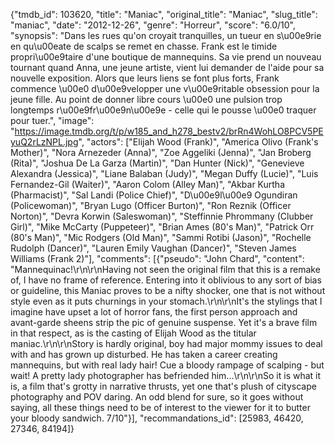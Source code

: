 {"tmdb_id": 103620, "title": "Maniac", "original_title": "Maniac", "slug_title": "maniac", "date": "2012-12-26", "genre": "Horreur", "score": "6.0/10", "synopsis": "Dans les rues qu'on croyait tranquilles, un tueur en s\u00e9rie en qu\u00eate de scalps se remet en chasse. Frank est le timide propri\u00e9taire d'une boutique de mannequins. Sa vie prend un nouveau tournant quand Anna, une jeune artiste, vient lui demander de l'aide pour sa nouvelle exposition. Alors que leurs liens se font plus forts, Frank commence \u00e0 d\u00e9velopper une v\u00e9ritable obsession pour la jeune fille. Au point de donner libre cours \u00e0 une pulsion trop longtemps r\u00e9fr\u00e9n\u00e9e - celle qui le pousse \u00e0 traquer pour tuer.", "image": "https://image.tmdb.org/t/p/w185_and_h278_bestv2/brRn4WohLO8PCV5PEyuQ2rLzNPL.jpg", "actors": ["Elijah Wood (Frank)", "America Olivo (Frank's Mother)", "Nora Arnezeder (Anna)", "Zoe Aggeliki (Jenna)", "Jan Broberg (Rita)", "Joshua De La Garza (Martin)", "Dan Hunter (Nick)", "Genevieve Alexandra (Jessica)", "Liane Balaban (Judy)", "Megan Duffy (Lucie)", "Luis Fernandez-Gil (Waiter)", "Aaron Colom (Alley Man)", "Akbar Kurtha (Pharmacist)", "Sal Landi (Police Chief)", "D\u00e9l\u00e9 Ogundiran (Policewoman)", "Bryan Lugo (Officer Burton)", "Ron Reznik (Officer Norton)", "Devra Korwin (Saleswoman)", "Steffinnie Phrommany (Clubber Girl)", "Mike McCarty (Puppeteer)", "Brian Ames (80's Man)", "Patrick Orr (80's Man)", "Mic Rodgers (Old Man)", "Sammi Rotibi (Jason)", "Rochelle Rudolph (Dancer)", "Lauren Emily Vaughan (Dancer)", "Steven James Williams (Frank 2)"], "comments": [{"pseudo": "John Chard", "content": "Mannequinac!\r\n\r\nHaving not seen the original film that this is a remake of, I have no frame of reference. Entering into it oblivious to any sort of bias or guideline, this Maniac proves to be a nifty shocker, one that is not without style even as it puts churnings in your stomach.\r\n\r\nIt's the stylings that I imagine have upset a lot of horror fans, the first person approach and avant-garde sheens strip the pic of genuine suspense. Yet it's a brave film in that respect, as is the casting of Elijah Wood as the titular maniac.\r\n\r\nStory is hardly original, boy had major mommy issues to deal with and has grown up disturbed. He has taken a career creating mannequins, but with real lady hair! Cue a bloody rampage of scalping - but wait! A pretty lady photographer has befriended him...\r\n\r\nSo it is what it is, a film that's grotty in narrative thrusts, yet one that's plush of cityscape photography and POV daring. An odd blend for sure, so it goes without saying, all these things need to be of interest to the viewer for it to butter your bloody sandwich. 7/10"}], "recommandations_id": [25983, 46420, 27346, 84194]}
